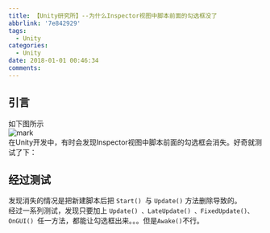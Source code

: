 ```yaml
---
title: 【Unity研究所】--为什么Inspector视图中脚本前面的勾选框没了
abbrlink: '7e842929'
tags:
  - Unity
categories:
  - Unity
date: 2018-01-01 00:46:34
comments:
---
```

## 引言
如下图所示  
![mark](http://p3goxj4ar.bkt.clouddn.com/blog/180616/Ec4GHkebjf.png?imageslim)  
在Unity开发中，有时会发现Inspector视图中脚本前面的勾选框会消失。<!-- more -->好奇就测试了下：  
## 经过测试
发现消失的情况是把新建脚本后把 `Start() `与 `Update()` 方法删除导致的。  
经过一系列测试，发现只要加上 `Update() 、LateUpdate() 、FixedUpdate()、 OnGUI() `任一方法，都能让勾选框出来。。。但是`Awake()`不行。